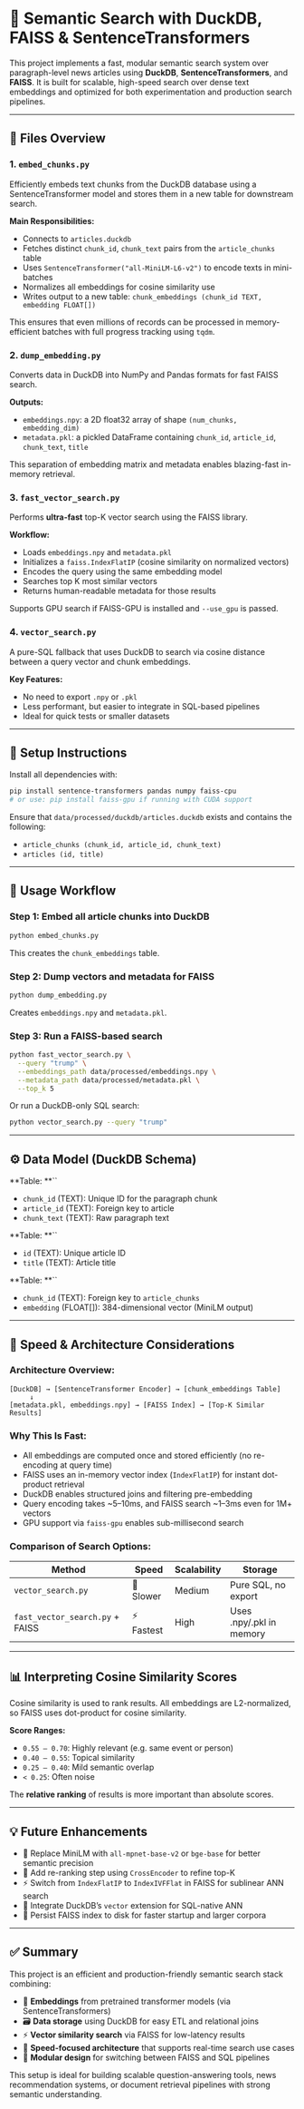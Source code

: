 # 🧠 Semantic Search with DuckDB, FAISS & SentenceTransformers

This project implements a fast, modular semantic search system over paragraph-level news articles using **DuckDB**, **SentenceTransformers**, and **FAISS**. It is built for scalable, high-speed search over dense text embeddings and optimized for both experimentation and production search pipelines.

---

## 📁 Files Overview

### 1. `embed_chunks.py`

Efficiently embeds text chunks from the DuckDB database using a SentenceTransformer model and stores them in a new table for downstream search.

**Main Responsibilities:**

- Connects to `articles.duckdb`
- Fetches distinct `chunk_id`, `chunk_text` pairs from the `article_chunks` table
- Uses `SentenceTransformer("all-MiniLM-L6-v2")` to encode texts in mini-batches
- Normalizes all embeddings for cosine similarity use
- Writes output to a new table: `chunk_embeddings (chunk_id TEXT, embedding FLOAT[])`

This ensures that even millions of records can be processed in memory-efficient batches with full progress tracking using `tqdm`.

### 2. `dump_embedding.py`

Converts data in DuckDB into NumPy and Pandas formats for fast FAISS search.

**Outputs:**

- `embeddings.npy`: a 2D float32 array of shape `(num_chunks, embedding_dim)`
- `metadata.pkl`: a pickled DataFrame containing `chunk_id`, `article_id`, `chunk_text`, `title`

This separation of embedding matrix and metadata enables blazing-fast in-memory retrieval.

### 3. `fast_vector_search.py`

Performs **ultra-fast** top-K vector search using the FAISS library.

**Workflow:**

- Loads `embeddings.npy` and `metadata.pkl`
- Initializes a `faiss.IndexFlatIP` (cosine similarity on normalized vectors)
- Encodes the query using the same embedding model
- Searches top K most similar vectors
- Returns human-readable metadata for those results

Supports GPU search if FAISS-GPU is installed and `--use_gpu` is passed.

### 4. `vector_search.py`

A pure-SQL fallback that uses DuckDB to search via cosine distance between a query vector and chunk embeddings.

**Key Features:**

- No need to export `.npy` or `.pkl`
- Less performant, but easier to integrate in SQL-based pipelines
- Ideal for quick tests or smaller datasets

---

## 🔧 Setup Instructions

Install all dependencies with:

```bash
pip install sentence-transformers pandas numpy faiss-cpu
# or use: pip install faiss-gpu if running with CUDA support
```

Ensure that `data/processed/duckdb/articles.duckdb` exists and contains the following:

- `article_chunks (chunk_id, article_id, chunk_text)`
- `articles (id, title)`

---

## 🚀 Usage Workflow

### Step 1: Embed all article chunks into DuckDB

```bash
python embed_chunks.py
```

This creates the `chunk_embeddings` table.

### Step 2: Dump vectors and metadata for FAISS

```bash
python dump_embedding.py
```

Creates `embeddings.npy` and `metadata.pkl`.

### Step 3: Run a FAISS-based search

```bash
python fast_vector_search.py \
  --query "trump" \
  --embeddings_path data/processed/embeddings.npy \
  --metadata_path data/processed/metadata.pkl \
  --top_k 5
```

Or run a DuckDB-only SQL search:

```bash
python vector_search.py --query "trump"
```

---

## ⚙️ Data Model (DuckDB Schema)

\*\*Table: \*\*\`\`

- `chunk_id` (TEXT): Unique ID for the paragraph chunk
- `article_id` (TEXT): Foreign key to article
- `chunk_text` (TEXT): Raw paragraph text

\*\*Table: \*\*\`\`

- `id` (TEXT): Unique article ID
- `title` (TEXT): Article title

\*\*Table: \*\*\`\`

- `chunk_id` (TEXT): Foreign key to `article_chunks`
- `embedding` (FLOAT[]): 384-dimensional vector (MiniLM output)

---

## 🚅 Speed & Architecture Considerations

### Architecture Overview:

```
[DuckDB] → [SentenceTransformer Encoder] → [chunk_embeddings Table]
     ↓
[metadata.pkl, embeddings.npy] → [FAISS Index] → [Top-K Similar Results]
```

### Why This Is Fast:

- All embeddings are computed once and stored efficiently (no re-encoding at query time)
- FAISS uses an in-memory vector index (`IndexFlatIP`) for instant dot-product retrieval
- DuckDB enables structured joins and filtering pre-embedding
- Query encoding takes \~5–10ms, and FAISS search \~1–3ms even for 1M+ vectors
- GPU support via `faiss-gpu` enables sub-millisecond search

### Comparison of Search Options:

| Method                          | Speed     | Scalability | Storage                  |
| ------------------------------- | --------- | ----------- | ------------------------ |
| `vector_search.py`              | 🐢 Slower | Medium      | Pure SQL, no export      |
| `fast_vector_search.py` + FAISS | ⚡ Fastest | High        | Uses .npy/.pkl in memory |

---

## 📊 Interpreting Cosine Similarity Scores

Cosine similarity is used to rank results. All embeddings are L2-normalized, so FAISS uses dot-product for cosine similarity.

**Score Ranges:**

- `0.55 – 0.70`: Highly relevant (e.g. same event or person)
- `0.40 – 0.55`: Topical similarity
- `0.25 – 0.40`: Mild semantic overlap
- `< 0.25`: Often noise

The **relative ranking** of results is more important than absolute scores.

---

## 💡 Future Enhancements

- 🔁 Replace MiniLM with `all-mpnet-base-v2` or `bge-base` for better semantic precision
- 🎯 Add re-ranking step using `CrossEncoder` to refine top-K
- ⚡ Switch from `IndexFlatIP` to `IndexIVFFlat` in FAISS for sublinear ANN search
- 🧩 Integrate DuckDB’s `vector` extension for SQL-native ANN
- 💾 Persist FAISS index to disk for faster startup and larger corpora

---

## ✅ Summary

This project is an efficient and production-friendly semantic search stack combining:

- 🧠 **Embeddings** from pretrained transformer models (via SentenceTransformers)
- 🗃️ **Data storage** using DuckDB for easy ETL and relational joins
- ⚡ **Vector similarity search** via FAISS for low-latency results
- 🧱 **Speed-focused architecture** that supports real-time search use cases
- 🔌 **Modular design** for switching between FAISS and SQL pipelines

This setup is ideal for building scalable question-answering tools, news recommendation systems, or document retrieval pipelines with strong semantic understanding.


